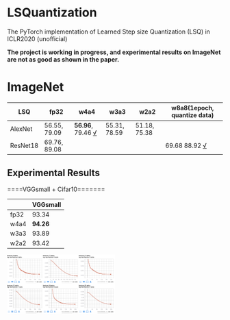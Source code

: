 # LSQuantization
The PyTorch implementation of Learned Step size Quantization (LSQ) in ICLR2020 (unofficial)

**The project is working in progress, and experimental results on ImageNet are not as good as shown in the paper.**


# ImageNet
| **LSQ**  | fp32         | w4a4 | w3a3 | w2a2 | w8a8(1epoch, quantize data) |
|----------|--------------|------|------|------|--------------|
| AlexNet  | 56.55, 79.09 | **56.96**, 79.46 [√](https://tensorboard.dev/experiment/MNSkwpg9SJySk201OqJLhw/) | 55.31, 78.59 |  51.18, 75.38 | |
| ResNet18 | 69.76, 89.08 |      |      |      | 69.68  88.92 [√](https://tensorboard.dev/experiment/jqrFL5q1QwSZRz3wSW6LQw/) |


## Experimental Results
====VGGsmall + Cifar10=======

|      | VGGsmall |
|------|----------|
| fp32 | 93.34    |
| w4a4 | **94.26**    |
| w3a3 | 93.89    |
| w2a2 | 93.42    |
<img src="alpha_curve.png" width="50%" height="50%">


